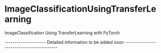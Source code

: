 # ImageClassificationUsingTransferLearning
ImageClassification Using TransferLearning with PyTorch

--------------------- Detailed information to be added soon -------------------------------------------
